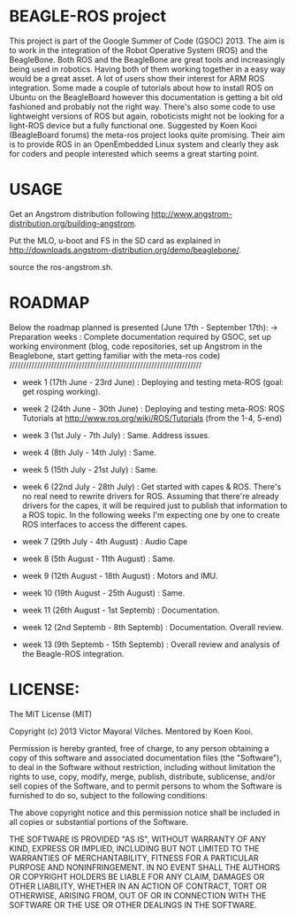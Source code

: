 BEAGLE-ROS project
==================

This project is part of the Google Summer of Code (GSOC) 2013.
The aim is to work in the integration of the Robot Operative System (ROS) and the BeagleBone. Both ROS and the BeagleBone are great tools and increasingly being used in robotics. Having both of them working together in a easy way would be a great asset. A lot of users show their interest for ARM ROS integration. Some made a couple of tutorials about how to install ROS on Ubuntu on the BeagleBoard however this documentation is getting a bit old fashioned and probably not the right way. There's also some code to use lightweight versions of ROS but again, roboticists might not be looking for a light-ROS device but a fully functional one.
Suggested by Koen Kooi (BeagleBoard forums) the meta-ros project looks quite promising. Their aim is to provide ROS in an OpenEmbedded Linux system and clearly they ask for coders and people interested which seems a great starting point.

USAGE
=====

Get an Angstrom distribution following http://www.angstrom-distribution.org/building-angstrom.

Put the MLO, u-boot and FS in the SD card as explained in http://downloads.angstrom-distribution.org/demo/beaglebone/.

source the ros-angstrom.sh.



ROADMAP
=======

Below the roadmap planned is presented (June 17th - September 17th):
-> Preparation weeks                    : Complete documentation required by GSOC, set up working environment (blog, code repositories, set up Angstrom in the Beaglebone, start getting familiar with the meta-ros code)
/////////////////////////////////////////////////////////////////////

* week 1 (17th June - 23rd June)       : Deploying and testing meta-ROS (goal: get rosping working).

* week 2 (24th June - 30th June)       : Deploying and testing meta-ROS: ROS Tutorials at http://www.ros.org/wiki/ROS/Tutorials  (from the 1-4, 5-end)

* week 3 (1st July - 7th July)         : Same. Address issues.

* week 4 (8th July - 14th July)        : Same.

* week 5 (15th July - 21st July)       : Same.

* week 6 (22nd July - 28th July)       : Get started with capes & ROS. There's no real need to rewrite drivers for ROS. Assuming that there're already drivers for the capes, it will be required just to publish that information to a ROS topic. In the following weeks I'm expecting one by one to create ROS interfaces to access the different capes.

* week 7 (29th July - 4th August)      : Audio Cape

* week 8 (5th August - 11th August)    : Same.

* week 9 (12th August - 18th August)   : Motors and IMU.

* week 10 (19th August - 25th August)  : Same. 

* week 11 (26th August - 1st Septemb)  : Documentation.

* week 12 (2nd Septemb - 8th Septemb)  : Documentation. Overall review. 

* week 13 (9th Septemb - 15th Septemb) : Overall review and analysis of the Beagle-ROS integration. 

    

LICENSE:
=======

The MIT License (MIT)

Copyright (c) 2013 Víctor Mayoral Vilches.
Mentored by Koen Kooi.

Permission is hereby granted, free of charge, to any person obtaining a copy
of this software and associated documentation files (the "Software"), to deal
in the Software without restriction, including without limitation the rights
to use, copy, modify, merge, publish, distribute, sublicense, and/or sell
copies of the Software, and to permit persons to whom the Software is
furnished to do so, subject to the following conditions:

The above copyright notice and this permission notice shall be included in
all copies or substantial portions of the Software.

THE SOFTWARE IS PROVIDED "AS IS", WITHOUT WARRANTY OF ANY KIND, EXPRESS OR
IMPLIED, INCLUDING BUT NOT LIMITED TO THE WARRANTIES OF MERCHANTABILITY,
FITNESS FOR A PARTICULAR PURPOSE AND NONINFRINGEMENT. IN NO EVENT SHALL THE
AUTHORS OR COPYRIGHT HOLDERS BE LIABLE FOR ANY CLAIM, DAMAGES OR OTHER
LIABILITY, WHETHER IN AN ACTION OF CONTRACT, TORT OR OTHERWISE, ARISING FROM,
OUT OF OR IN CONNECTION WITH THE SOFTWARE OR THE USE OR OTHER DEALINGS IN
THE SOFTWARE.
